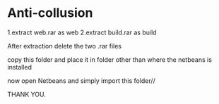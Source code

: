 # Anti-collusion

1.extract web.rar as web
2.extract build.rar as build 

After extraction delete the two .rar files

copy this folder and place it in folder other than where the netbeans is installed


now open Netbeans and simply import this folder//

THANK YOU.
